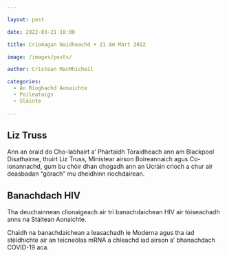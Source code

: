 ```yaml
---

layout: post

date: 2022-03-21 18:00

title: Criomagan Naidheachd • 21 Am Màrt 2022

image: /images/posts/

author: Crìstean MacMhìcheil

categories:
  - An Rìoghachd Aonaichte
  - Poileataigs
  - Slàinte
  
---
```


## Liz Truss

Ann an òraid do Cho-labhairt a’ Phàrtaidh Tòraidheach ann am Blackpool Disathairne, thuirt Liz Truss, Ministear airson Boireannaich agus Co-ionannachd, gum bu chòir dhan chogadh ann an Ucràin crìoch a chur air deasbadan “gòrach” mu dheidhinn riochdairean.

## Banachdach HIV

Tha deuchainnean clionaigeach air trì banachdaichean HIV air tòiseachadh anns na Stàitean Aonaichte.

Chaidh na banachdaichean a leasachadh le Moderna agus tha iad stèidhichte air an teicneòlas mRNA a chleachd iad airson a’ bhanachdach COVID-19 aca.